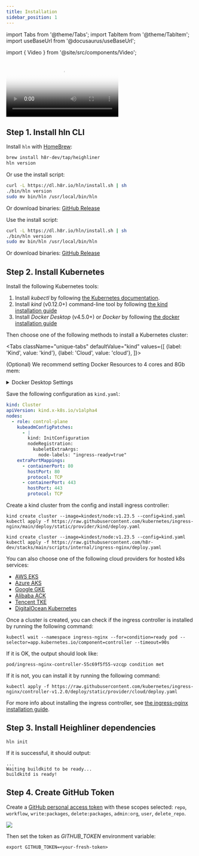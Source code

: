 ```yaml
---
title: Installation
sidebar_position: 1
---
```


import Tabs from '@theme/Tabs';
import TabItem from '@theme/TabItem';
import useBaseUrl from '@docusaurus/useBaseUrl';

import { Video } from '@site/src/components/Video';

<div
  style={{
    maxWidth: 800,
    height: 'auto',
    marginBottom: 50,
    marginTop: 50
  }}
>
  <Video
    poster="/img/docs/getting-started/quickstart-poster.jpeg"
    src="https://dl.h8r.io/heighliner-quickstart-english.mp4"
  ></Video>
</div>

## Step 1. Install hln CLI

<Tabs>
  <TabItem value="macos" label="MacOS" default>

Install `hln` with [HomeBrew](https://brew.sh):

```bash
brew install h8r-dev/tap/heighliner
hln version
```

Or use the install script:

```bash
curl -L https://dl.h8r.io/hln/install.sh | sh
./bin/hln version
sudo mv bin/hln /usr/local/bin/hln
```

Or download binaries: [GitHub Release](https://github.com/h8r-dev/heighliner/releases)

  </TabItem>
  <TabItem value="linux" label="Linux">

Use the install script:

```bash
curl -L https://dl.h8r.io/hln/install.sh | sh
./bin/hln version
sudo mv bin/hln /usr/local/bin/hln
```

Or download binaries: [GitHub Release](https://github.com/h8r-dev/heighliner/releases)

  </TabItem>
</Tabs>

## Step 2. Install Kubernetes

Install the following Kubernetes tools:

1. Install _kubectl_ by following [the Kubernetes documentation](https://kubernetes.io/docs/tasks/tools/).
2. Install _kind_ (v0.12.0+) command-line tool by following [the kind installation guide](https://kind.sigs.k8s.io/docs/user/quick-start/#installation)
3. Install _Docker Desktop_ (v4.5.0+) or _Docker_ by following [the docker installation guide](https://docs.docker.com/desktop/#download-and-install)

Then choose one of the following methods to install a Kubernetes cluster:

<Tabs
className="unique-tabs"
defaultValue="kind"
values={[
{label: 'Kind', value: 'kind'},
{label: 'Cloud', value: 'cloud'},
]}>

<TabItem value="kind">

(Optional) We recommend setting Docker Resources to 4 cores and 8Gb mem:
<details>
  <summary>Docker Desktop Settings</summary>
  <div
    style={{
      maxWidth: 1000,
      height: 'auto',
      marginBottom: 30,
      marginTop: 30,
    }}
  >
    <img src={useBaseUrl('/img/docs/docker_resources.png')} />
  </div>
</details>

Save the following configuration as `kind.yaml`:

```yaml
kind: Cluster
apiVersion: kind.x-k8s.io/v1alpha4
nodes:
  - role: control-plane
    kubeadmConfigPatches:
      - |
        kind: InitConfiguration
        nodeRegistration:
          kubeletExtraArgs:
            node-labels: "ingress-ready=true"
    extraPortMappings:
      - containerPort: 80
        hostPort: 80
        protocol: TCP
      - containerPort: 443
        hostPort: 443
        protocol: TCP
```

Create a kind cluster from the config and install ingress controller:

<Tabs>
  <TabItem value="int" label="International" default>

```shell
kind create cluster --image=kindest/node:v1.23.5 --config=kind.yaml
kubectl apply -f https://raw.githubusercontent.com/kubernetes/ingress-nginx/main/deploy/static/provider/kind/deploy.yaml
```

  </TabItem>
  <TabItem value="china" label="China">

```shell
kind create cluster --image=kindest/node:v1.23.5 --config=kind.yaml
kubectl apply -f https://raw.githubusercontent.com/h8r-dev/stacks/main/scripts/internal/ingress-nginx/deploy.yaml
```

  </TabItem>
</Tabs>

</TabItem>

<TabItem value="cloud">

You can also choose one of the following cloud providers for hosted k8s services:

- [AWS EKS](https://aws.amazon.com/eks/)
- [Azure AKS](https://azure.microsoft.com/en-us/services/kubernetes-service/#overview)
- [Google GKE](https://cloud.google.com/kubernetes-engine)
- [Alibaba ACK](https://www.aliyun.com/product/kubernetes)
- [Tencent TKE](https://cloud.tencent.com/product/tke)
- [DigitalOcean Kubernetes](https://www.digitalocean.com/products/kubernetes)

Once a cluster is created, you can check if the ingress controller is installed by running the following command:

```shell
kubectl wait --namespace ingress-nginx --for=condition=ready pod --selector=app.kubernetes.io/component=controller --timeout=90s
```

If it is OK, the output should look like:

```shell
pod/ingress-nginx-controller-55c69f5f55-vzcqp condition met
```

If it is not, you can install it by running the following command:

```shell
kubectl apply -f https://raw.githubusercontent.com/kubernetes/ingress-nginx/controller-v1.2.0/deploy/static/provider/cloud/deploy.yaml
```

For more info about installing the ingress controller, see [the ingress-nginx installation guide](https://kubernetes.github.io/ingress-nginx/deploy/).

</TabItem>

</Tabs>

## Step 3. Install Heighliner dependencies

```shell
hln init
```

If it is successful, it should output:

```shell
...
Waiting buildkitd to be ready...
buildkitd is ready!
```

## Step 4. Create GitHub Token

Create a [GitHub personal access token](https://github.com/settings/tokens) with these scopes selected:
`repo`, `workflow`, `write:packages`, `delete:packages`, `admin:org`, `user`, `delete_repo`.

<div
  style={{
    maxWidth: 700,
    height: 'auto',
    marginBottom: 30,
    marginTop: 30,
  }}
>
<img src={useBaseUrl('/img/docs/github_token_perm.png')} />
</div>

Then set the token as _GITHUB_TOKEN_ environment variable:

```shell
export GITHUB_TOKEN=<your-fresh-token>
```
